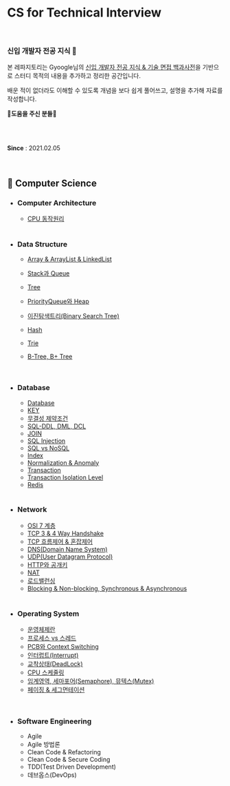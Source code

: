 # CS for Technical Interview

<br>

### 신입 개발자 전공 지식 📖

본 레파지토리는 Gyoogle님의 [신입 개발자 전공 지식 & 기술 면접 백과사전](https://github.com/gyoogle/tech-interview-for-developer)을 기반으로 스터디 목적의 내용을 추가하고 정리한 공간입니다.

배운 적이 없더라도 이해할 수 있도록 개념을 보다 쉽게 풀어쓰고, 설명을 추가해 자료를 작성합니다.

**🙏도움을 주신 분들🙏**

<br><br>

**Since** : 2021.02.05 

<br>

## 📌 Computer Science

- ### Computer Architecture

  - [CPU 동작원리](https://github.com/jisicTank/CS/blob/master/Computer%20Architecture/CPU%20%EB%8F%99%EC%9E%91%EC%9B%90%EB%A6%AC.md)
  
  <br>
  
- ### Data Structure

  - [Array & ArrayList & LinkedList](https://github.com/jisicTank/CS/blob/main/Data%20Structure/Array_LinkedList_ArrayList.md)

  - [Stack과 Queue](https://github.com/jisicTank/CS/blob/main/Data%20Structure/Stack_Queue.md)

  - [Tree](https://github.com/jisicTank/CS/blob/master/Data%20Structure/Tree.md)

  - [PriorityQueue와 Heap](https://github.com/jisicTank/CS/blob/master/Data%20Structure/PriorityQueue_Heap.md)

  - [이진탐색트리(Binary Search Tree)](https://github.com/jisicTank/CS/blob/master/Data%20Structure/BinarySearchTree.md)

  - [Hash](https://github.com/jisicTank/CS/blob/master/Data%20Structure/Hash.md)

  - [Trie](https://github.com/jisicTank/CS/blob/master/Data%20Structure/Trie.md)

  - [B-Tree, B+ Tree](https://github.com/jisicTank/CS/blob/master/Data%20Structure/B_Tree_BPlusTree.md)

    

  <br>

- ### Database

  - [Database](https://github.com/jisicTank/CS/blob/master/Database/Database.md)
  - [KEY](https://github.com/jisicTank/CS/blob/master/Database/KEY.md)
  - [무결성 제약조건](https://github.com/jisicTank/CS/blob/master/Database/Integrity%20constraint.md)
  - [SQL-DDL, DML, DCL](https://github.com/jisicTank/CS/blob/master/Database/SQL-DDL%2C%20DML%2C%20DCL.md)
  - [JOIN](https://github.com/jisicTank/CS/blob/master/Database/JOIN.md)
  - [SQL Injection](https://github.com/jisicTank/CS/blob/master/Database/SQL%20Injection.md)
  - [SQL vs NoSQL](https://github.com/jisicTank/CS/blob/master/Database/SQL%20VS%20NoSQL.md)
  - [Index](https://github.com/jisicTank/CS/blob/master/Database/%EC%9D%B8%EB%8D%B1%EC%8A%A4(Index).md)
  - [Normalization & Anomaly](https://github.com/jisicTank/CS/blob/master/Database/%EC%A0%95%EA%B7%9C%ED%99%94(Nomalization)%20%26%20%EC%9D%B4%EC%83%81%ED%98%84%EC%83%81(Anomaly).md)
  - [Transaction](https://github.com/jisicTank/CS/blob/master/Database/%ED%8A%B8%EB%9E%9C%EC%9E%AD%EC%85%98(Transaction).md)
  - [Transaction Isolation Level](https://github.com/jisicTank/CS/blob/master/Database/%ED%8A%B8%EB%9E%9C%EC%9E%AD%EC%85%98%20%EA%B2%A9%EB%A6%AC%20%EC%88%98%EC%A4%80(Transaction%20Isolation%20Level).md)
  - [Redis](https://github.com/jisicTank/CS/blob/master/Database/Redis.md)

  <br>

- ### Network

  - [OSI 7 계층](https://github.com/jisicTank/CS/blob/master/Network/OSI7.md)
  - [TCP 3 & 4 Way Handshake](https://github.com/jisicTank/CS/blob/master/Network/TCP_Handshake.md)
  - [TCP 흐름제어 & 혼잡제어](https://github.com/jisicTank/CS/blob/master/Network/TCP_%ED%9D%90%EB%A6%84%EC%A0%9C%EC%96%B4_%ED%98%BC%EC%9E%A1%EC%A0%9C%EC%96%B4.md)
  - [DNS(Domain Name System)](https://github.com/jisicTank/CS/blob/master/Network/DNS.md)
  - [UDP(User Datagram Protocol)](https://github.com/jisicTank/CS/blob/master/Network/DNS.md)
  - [HTTP와 공개키](https://github.com/jisicTank/CS/blob/master/Network/HTTPS%EC%99%80_%EA%B3%B5%EA%B0%9C%ED%82%A4.md)
  - [NAT](https://github.com/jisicTank/CS/blob/master/Network/NAT.md)
  - [로드밸런싱](https://github.com/jisicTank/CS/blob/master/Network/%EB%A1%9C%EB%93%9C%EB%B0%B8%EB%9F%B0%EC%8B%B1.md)
  - [Blocking & Non-blocking, Synchronous & Asynchronous](https://github.com/jisicTank/CS/blob/master/Network/Blocking%26Non-Blocking%2C%20Sync%26Async.md)
  
  <br>
  
- ### Operating System

  - [운영체제란](https://github.com/jisicTank/CS/blob/main/OS/%EC%9A%B4%EC%98%81%EC%B2%B4%EC%A0%9C%EB%9E%80.md)
  - [프로세스 vs 스레드](https://github.com/jisicTank/CS/blob/master/OS/%ED%94%84%EB%A1%9C%EC%84%B8%EC%8A%A4%20VS%20%EC%8A%A4%EB%A0%88%EB%93%9C.md)
  - [PCB와 Context Switching](https://github.com/jisicTank/CS/blob/master/OS/PCB%20%26%20Context%20Switching.md)
  - [인터럽트(Interrupt)](https://github.com/jisicTank/CS/blob/master/OS/%EC%9D%B8%ED%84%B0%EB%9F%BD%ED%8A%B8(Interrupt).md)
  - [교착상태(DeadLock)](https://github.com/jisicTank/CS/blob/master/OS/%EA%B5%90%EC%B0%A9%20%EC%83%81%ED%83%9C(DeadLock).md)
  - [CPU 스케줄링](https://github.com/jisicTank/CS/blob/master/OS/CPU%20%EC%8A%A4%EC%BC%80%EC%A4%84%EB%A7%81.md)
  - [임계영역, 세마포어(Semaphore), 뮤텍스(Mutex)](https://github.com/jisicTank/CS/blob/master/OS/%EC%9E%84%EA%B3%84%EC%98%81%EC%97%AD%2C%20%EC%84%B8%EB%A7%88%ED%8F%AC%EC%96%B4(Semaphore)%2C%20%EB%AE%A4%ED%85%8D%EC%8A%A4(Mutex).md)
  - [페이징 & 세그먼테이션](https://github.com/jisicTank/CS/blob/master/OS/%ED%8E%98%EC%9D%B4%EC%A7%95%20%26%20%EC%84%B8%EA%B7%B8%EB%A8%BC%ED%85%8C%EC%9D%B4%EC%85%98.md)

<br>

- ### Software Engineering

  - Agile
  - Agile 방법론
  - Clean Code & Refactoring
  - Clean Code & Secure Coding
  - TDD(Test Driven Development)
  - 데브옵스(DevOps)
  

<br>